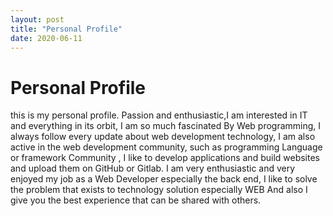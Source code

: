 ```yaml
---
layout: post
title: "Personal Profile"
date: 2020-06-11
---
```


# Personal Profile
this is my personal profile.
Passion and enthusiastic,I am interested in IT and everything in its orbit, I am so much fascinated By Web programming, I always follow every
update about web development technology, I am also active in the web development community, such as programming Language or framework Community
, I like to develop applications and build websites and upload them on GitHub or Gitlab. I am very enthusiastic and very enjoyed my job as
a Web Developer especially the back end, I like to solve the problem that exists to technology solution especially WEB And also I give you the
best experience that can be shared with others.


